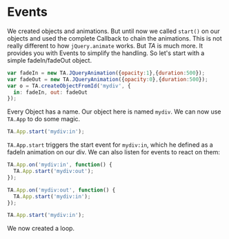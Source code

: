 # Events

We created objects and animations. But until now we called `start()` on our objects and used the complete Callback to chain the animations. This is not really different to how `jQuery.animate` works. But *TA* is much more. It provides you with Events to simplify the handling. So let's start with a simple fadeIn/fadeOut object.

```javascript
var fadeIn = new TA.JQueryAnimation({opacity:1},{duration:500});
var fadeOut = new TA.JQueryAnimation({opacity:0},{duration:500});
var o = TA.createObjectFromId('mydiv', {
  in: fadeIn, out: fadeOut
});
```
Every Object has a name. Our object here is named `mydiv`. We can now use `TA.App` to do some magic.
```javascript
TA.App.start('mydiv:in');
```
`TA.App.start` triggers the start event for `mydiv:in`, which he defined as a fadeIn animation on our div. We can also listen for events to react on them:
```javascript
TA.App.on('mydiv:in', function() {
  TA.App.start('mydiv:out');
});

TA.App.on('mydiv:out', function() {
  TA.App.start('mydiv:in');
});

TA.App.start('mydiv:in');
```
We now created a loop.